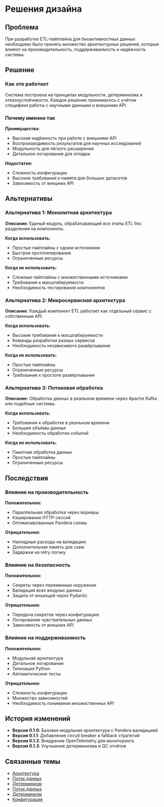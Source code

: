 # Решения дизайна

## Проблема

При разработке ETL-пайплайна для биоактивностных данных необходимо было принять множество архитектурных решений, которые влияют на производительность, поддерживаемость и надёжность системы.

## Решение

### Как это работает

Система построена на принципах модульности, детерминизма и отказоустойчивости. Каждое решение принималось с учётом специфики работы с научными данными и внешними API.

### Почему именно так

**Преимущества:**

- Высокая надёжность при работе с внешними API
- Воспроизводимость результатов для научных исследований
- Модульность для лёгкого расширения
- Детальное логирование для отладки

**Недостатки:**

- Сложность конфигурации
- Высокие требования к памяти для больших датасетов
- Зависимость от внешних API

## Альтернативы

### Альтернатива 1: Монолитная архитектура

**Описание:**
Единый модуль, обрабатывающий все этапы ETL без разделения на компоненты.

**Когда использовать:**

- Простые пайплайны с одним источником
- Быстрое прототипирование
- Ограниченные ресурсы

**Когда не использовать:**

- Сложные пайплайны с множественными источниками
- Требования к масштабируемости
- Необходимость тестирования компонентов

### Альтернатива 2: Микросервисная архитектура

**Описание:**
Каждый компонент ETL работает как отдельный сервис с собственным API.

**Когда использовать:**

- Высокие требования к масштабируемости
- Команды разработки разных сервисов
- Необходимость независимого развёртывания

**Когда не использовать:**

- Простые пайплайны
- Ограниченные ресурсы
- Требования к простоте развёртывания

### Альтернатива 3: Потоковая обработка

**Описание:**
Обработка данных в реальном времени через Apache Kafka или подобные системы.

**Когда использовать:**
- Требования к обработке в реальном времени
- Большие объёмы данных
- Необходимость обработки событий

**Когда не использовать:**
- Пакетная обработка данных
- Простые пайплайны
- Ограниченные ресурсы

## Последствия

### Влияние на производительность

**Положительное:**
- Параллельная обработка через воркеры
- Кэширование HTTP-сессий
- Оптимизированные Pandera схемы

**Отрицательное:**
- Накладные расходы на валидацию
- Дополнительная память для схем
- Задержки на retry логику

### Влияние на безопасность

**Положительное:**
- Секреты через переменные окружения
- Валидация всех входных данных
- Защита от инъекций через Pydantic

**Отрицательное:**
- Передача секретов через конфигурацию
- Логирование чувствительных данных
- Зависимость от внешних API

### Влияние на поддерживаемость

**Положительное:**
- Модульная архитектура
- Детальное логирование
- Типизация Python
- Автоматические тесты

**Отрицательное:**
- Сложность конфигурации
- Множество зависимостей
- Необходимость понимания множественных API

## История изменений

- **Версия 0.1.0**: Базовая модульная архитектура с Pandera валидацией
- **Версия 0.1.1**: Добавление circuit breaker и fallback стратегий
- **Версия 0.1.2**: Внедрение OpenTelemetry для мониторинга
- **Версия 0.1.3**: Улучшение детерминизма и QC отчётов

## Связанные темы

- [Архитектура](architecture.md)
- [Поток данных](data-flow.md)
- [Детерминизм](determinism.md)
- [Поток данных](architecture.md#поток-данных-etl)
- [Детерминизм](architecture.md#детерминизм)
- [Конфигурация](../reference/configuration/index.md)
